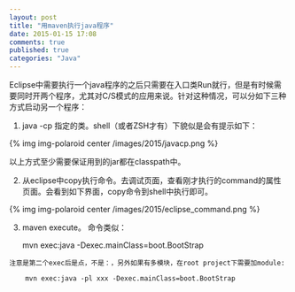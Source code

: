 ```yaml
---
layout: post
title: "用maven执行java程序"
date: 2015-01-15 17:08
comments: true
published: true
categories: "Java"
---
```


  Eclipse中需要执行一个java程序的之后只需要在入口类Run就行，但是有时候需要同时开两个程序，尤其对C/S模式的应用来说。针对这种情况，可以分如下三种方式启动另一个程序：

  1. java -cp 指定的类。shell（或者ZSH才有）下貌似是会有提示如下：

  {% img img-polaroid center /images/2015/javacp.png %}

  以上方式至少需要保证用到的jar都在classpath中。 

  2. 从eclipse中copy执行命令。去调试页面，查看刚才执行的command的属性页面。会看到如下界面，copy命令到shell中执行即可。

  {% img img-polaroid center /images/2015/eclipse_command.png %}

  3. maven execute。 命令类似：
	
		mvn exec:java -Dexec.mainClass=boot.BootStrap

   	注意是第二个exec后是点，不是：，另外如果有多模块，在root project下需要加module:

   		mvn exec:java -pl xxx -Dexec.mainClass=boot.BootStrap 